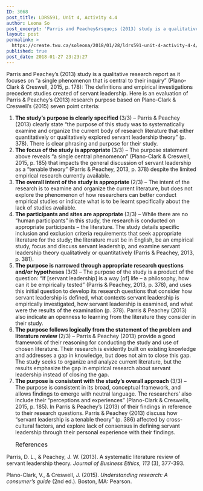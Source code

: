 ```yaml
---
ID: 3068
post_title: LDRS591, Unit 4, Activity 4.4
author: Leona So
post_excerpt: 'Parris and Peachey&rsquo;s (2013) study is a qualitative research report as it focuses on &ldquo;a single phenomenon that is central to their inquiry&rdquo; (Plano-Clark &amp; Creswell, 2015, p. 178): The definitions and empirical investigations precedent studies created of servant leadership. Here is an evaluation of Parris &amp; Peachey&rsquo;s (2013) research purpose based on Plano-Clark &amp; &hellip; <p><a href="https://create.twu.ca/soleona/2018/01/28/ldrs591-unit-4-activity-4-4/">Continue reading<span> "LDRS591, Unit 4, Activity 4.4"</span></a></p>'
layout: post
permalink: >
  https://create.twu.ca/soleona/2018/01/28/ldrs591-unit-4-activity-4-4/
published: true
post_date: 2018-01-27 23:23:27
---
```

<p>Parris and Peachey&#8217;s (2013) study is a qualitative research report as it focuses on &#8220;a single phenomenon that is central to their inquiry&#8221; (Plano-Clark &amp; Creswell, 2015, p. 178): The definitions and empirical investigations precedent studies created of servant leadership. Here is an evaluation of Parris &amp; Peachey&#8217;s (2013) research purpose based on Plano-Clark &amp; Creswell&#8217;s (2015) seven point criteria:</p>
<ol>
<li><strong>The study&#8217;s purpose is clearly specified </strong>(3/3) &#8211; Parris &amp; Peachey (2013) clearly state &#8220;the purpose of this study was to systematically examine and organize the current body of research literature that either quantitatively or qualitatively explored servant leadership theory&#8221; (p. 378). There is clear phrasing and purpose for their study.</li>
<li><strong>The focus of the study is appropriate </strong>(3/3) &#8211; The purpose statement above reveals &#8220;a single central phenomenon&#8221; (Plano-Clark &amp; Creswell, 2015, p. 185) that impacts the general discussion of servant leadership as a &#8220;tenable theory&#8221; (Parris &amp; Peachey, 2013, p. 378) despite the limited empirical research currently available.</li>
<li><strong>The overall intent of the study is appropriate </strong>(2/3) &#8211; The intent of the research is to examine and organize the current literature, but does not explore the phenomenon of how researchers can better conduct empirical studies or indicate what is to be learnt specifically about the lack of studies available.</li>
<li><strong>The participants and sites are appropriate </strong>(3/3) &#8211; While there are no &#8220;human participants&#8221; in this study, the research is conducted on appropriate participants &#8211; the literature. The study details specific inclusion and exclusion criteria requirements that seek appropriate literature for the study; the literature must be in English, be an empirical study, focus and discuss servant leadership, and examine servant leadership theory qualitatively or quantitatively (Parris &amp; Peachey, 2013, p. 381).</li>
<li><strong>The purpose is narrowed through appropriate research questions and/or hypotheses </strong>(3/3) &#8211; The purpose of the study is a product of the question: &#8220;If [servant leadership] is a way [of] life &#8211; a philosophy, how can it be empirically tested&#8221; (Parris &amp; Peachey, 2013, p. 378), and uses this initial question to develop its research questions that consider how servant leadership is defined, what contexts servant leadership is empirically investigated, how servant leadership is examined, and what were the results of the examination (p. 378). Parris &amp; Peachey (2013) also indicate an openness to learning from the literature they consider in their study.</li>
<li><strong>The purpose follows logically from the statement of the problem and literature review </strong>(2/3) &#8211; Parris &amp; Peachey (2013) provide a good framework of their reasoning for conducting the study and use of chosen literature. Their research is evidently built on existing knowledge and addresses a gap in knowledge, but does not aim to close this gap. The study seeks to organize and analyze current literature, but the results emphasize the gap in empirical research about servant leadership instead of closing the gap.</li>
<li><strong>The purpose is consistent with the study&#8217;s overall approach </strong>(3/3) &#8211; The purpose is consistent in its broad, conceptual framework, and allows findings to emerge with neutral language. The researchers&#8217; also include their &#8220;perceptions and experiences&#8221; (Plano-Clark &amp; Creswells, 2015, p. 185). In Parris &amp; Peachey&#8217;s (2013) of their findings in reference to their research questions. Parris &amp; Peachey (2013) discuss how &#8220;servant leadership is a tenable theory&#8221; (p. 386) affected by cross-cultural factors, and explore lack of consensus in defining servant leadership through their personal experience with their findings.
<p><span style="font-size: 1rem">References</span></li>
</ol>
<p>Parris, D. L., &amp; Peachey, J. W. (2013). A systematic literature review of servant leadership theory. <em>Journal of Business Ethics, 113</em> (3), 377-393.</p>
<p>Plano-Clark, V., &amp; Creswell, J. (2015). <em>Understanding research: A consumer’s guide</em> (2nd ed.). Boston, MA: Pearson.</p>